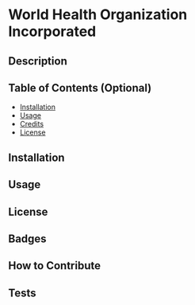# World Health Organization Incorporated
    
## Description



## Table of Contents (Optional)

- [Installation](#installation)
- [Usage](#usage)
- [Credits](#credits)
- [License](#license)

## Installation



## Usage



## License

## Badges

## How to Contribute

  

## Tests
    

